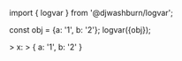 import { logvar } from '@djwashburn/logvar';

const obj = {a: '1', b: '2'};
logvar({obj});

\> x:
\> { a: '1', b: '2' }

